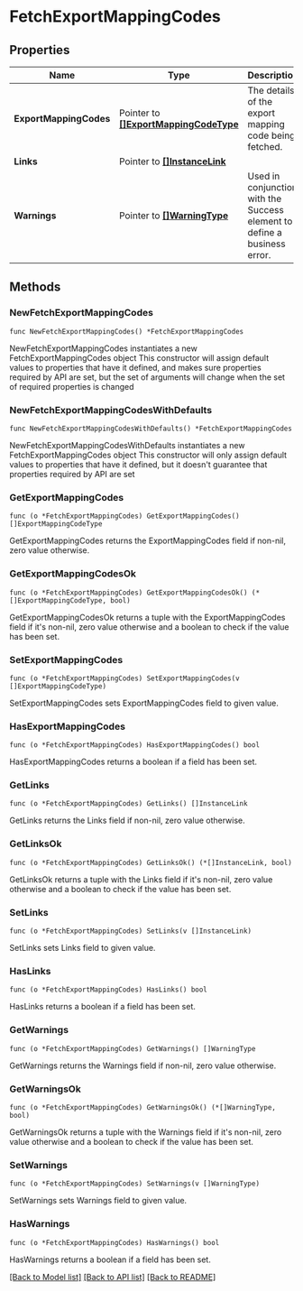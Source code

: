 # FetchExportMappingCodes

## Properties

Name | Type | Description | Notes
------------ | ------------- | ------------- | -------------
**ExportMappingCodes** | Pointer to [**[]ExportMappingCodeType**](ExportMappingCodeType.md) | The details of the export mapping code being fetched. | [optional] 
**Links** | Pointer to [**[]InstanceLink**](InstanceLink.md) |  | [optional] 
**Warnings** | Pointer to [**[]WarningType**](WarningType.md) | Used in conjunction with the Success element to define a business error. | [optional] 

## Methods

### NewFetchExportMappingCodes

`func NewFetchExportMappingCodes() *FetchExportMappingCodes`

NewFetchExportMappingCodes instantiates a new FetchExportMappingCodes object
This constructor will assign default values to properties that have it defined,
and makes sure properties required by API are set, but the set of arguments
will change when the set of required properties is changed

### NewFetchExportMappingCodesWithDefaults

`func NewFetchExportMappingCodesWithDefaults() *FetchExportMappingCodes`

NewFetchExportMappingCodesWithDefaults instantiates a new FetchExportMappingCodes object
This constructor will only assign default values to properties that have it defined,
but it doesn't guarantee that properties required by API are set

### GetExportMappingCodes

`func (o *FetchExportMappingCodes) GetExportMappingCodes() []ExportMappingCodeType`

GetExportMappingCodes returns the ExportMappingCodes field if non-nil, zero value otherwise.

### GetExportMappingCodesOk

`func (o *FetchExportMappingCodes) GetExportMappingCodesOk() (*[]ExportMappingCodeType, bool)`

GetExportMappingCodesOk returns a tuple with the ExportMappingCodes field if it's non-nil, zero value otherwise
and a boolean to check if the value has been set.

### SetExportMappingCodes

`func (o *FetchExportMappingCodes) SetExportMappingCodes(v []ExportMappingCodeType)`

SetExportMappingCodes sets ExportMappingCodes field to given value.

### HasExportMappingCodes

`func (o *FetchExportMappingCodes) HasExportMappingCodes() bool`

HasExportMappingCodes returns a boolean if a field has been set.

### GetLinks

`func (o *FetchExportMappingCodes) GetLinks() []InstanceLink`

GetLinks returns the Links field if non-nil, zero value otherwise.

### GetLinksOk

`func (o *FetchExportMappingCodes) GetLinksOk() (*[]InstanceLink, bool)`

GetLinksOk returns a tuple with the Links field if it's non-nil, zero value otherwise
and a boolean to check if the value has been set.

### SetLinks

`func (o *FetchExportMappingCodes) SetLinks(v []InstanceLink)`

SetLinks sets Links field to given value.

### HasLinks

`func (o *FetchExportMappingCodes) HasLinks() bool`

HasLinks returns a boolean if a field has been set.

### GetWarnings

`func (o *FetchExportMappingCodes) GetWarnings() []WarningType`

GetWarnings returns the Warnings field if non-nil, zero value otherwise.

### GetWarningsOk

`func (o *FetchExportMappingCodes) GetWarningsOk() (*[]WarningType, bool)`

GetWarningsOk returns a tuple with the Warnings field if it's non-nil, zero value otherwise
and a boolean to check if the value has been set.

### SetWarnings

`func (o *FetchExportMappingCodes) SetWarnings(v []WarningType)`

SetWarnings sets Warnings field to given value.

### HasWarnings

`func (o *FetchExportMappingCodes) HasWarnings() bool`

HasWarnings returns a boolean if a field has been set.


[[Back to Model list]](../README.md#documentation-for-models) [[Back to API list]](../README.md#documentation-for-api-endpoints) [[Back to README]](../README.md)


